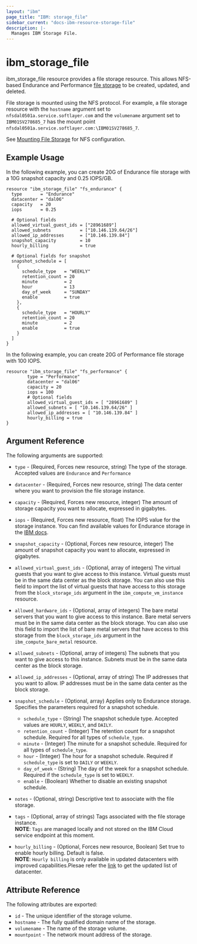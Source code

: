 ```yaml
---
layout: "ibm"
page_title: "IBM: storage_file"
sidebar_current: "docs-ibm-resource-storage-file"
description: |-
  Manages IBM Storage File.
---
```


# ibm\_storage_file

ibm_storage_file resource provides a file storage resource. This allows NFS-based Endurance and Performance [file storage](https://cloud.ibm.com/docs/infrastructure/FileStorage/index.html) to be created, updated, and deleted.

File storage is mounted using the NFS protocol. For example, a file storage resource with the `hostname` argument set to `nfsdal0501a.service.softlayer.com` and the `volumename` argument set to ` IBM01SV278685_7` has the mount point `nfsdal0501a.service.softlayer.com:\IBM01SV278685_7`.

See [Mounting File Storage](https://cloud.ibm.com/docs/infrastructure/FileStorage/accessing-file-storage-linux.html) for NFS configuration.

## Example Usage

In the following example, you can create 20G of Endurance file storage with a 10G snapshot capacity and 0.25 IOPS/GB.

```hcl
resource "ibm_storage_file" "fs_endurance" {
  type       = "Endurance"
  datacenter = "dal06"
  capacity   = 20
  iops       = 0.25

  # Optional fields
  allowed_virtual_guest_ids = ["28961689"]
  allowed_subnets           = ["10.146.139.64/26"]
  allowed_ip_addresses      = ["10.146.139.84"]
  snapshot_capacity         = 10
  hourly_billing            = true

  # Optional fields for snapshot
  snapshot_schedule = [
    {
      schedule_type   = "WEEKLY"
      retention_count = 20
      minute          = 2
      hour            = 13
      day_of_week     = "SUNDAY"
      enable          = true
    },
    {
      schedule_type   = "HOURLY"
      retention_count = 20
      minute          = 2
      enable          = true
    }
  ]
}

```

In the following example, you can create 20G of Performance file storage with 100 IOPS.

```hcl
resource "ibm_storage_file" "fs_performance" {
        type = "Performance"
        datacenter = "dal06"
        capacity = 20
        iops = 100
        # Optional fields
        allowed_virtual_guest_ids = [ "28961689" ]
        allowed_subnets = [ "10.146.139.64/26" ]
        allowed_ip_addresses = [ "10.146.139.84" ]
        hourly_billing = true
}
```

## Argument Reference

The following arguments are supported:

* `type` - (Required, Forces new resource, string) The type of the storage. Accepted values are `Endurance` and `Performance`
* `datacenter` - (Required, Forces new resource, string) The data center where you want to provision the file storage instance.
* `capacity` - (Required, Forces new resource, integer) The amount of storage capacity you want to allocate, expressed in gigabytes.
* `iops` - (Required, Forces new resource, float) The IOPS value for the storage instance. You can find available values for Endurance storage in the [IBM docs](https://cloud.ibm.com/docs/infrastructure/FileStorage/index.html#provisioning-with-endurance-tiers).
* `snapshot_capacity` - (Optional, Forces new resource, integer) The amount of snapshot capacity you want to allocate, expressed in gigabytes.
* `allowed_virtual_guest_ids` - (Optional, array of integers) The virtual guests that you want to give access to this instance. Virtual guests must be in the same data center as the block storage. You can also use this field to import the list of virtual guests that have access to this storage from the `block_storage_ids` argument in the `ibm_compute_vm_instance` resource.
* `allowed_hardware_ids` - (Optional, array of integers) The bare metal servers that you want to give access to this instance. Bare metal servers must be in the same data center as the block storage. You can also use this field to import the list of bare metal servers that have access to this storage from the `block_storage_ids` argument in the `ibm_compute_bare_metal` resource.
* `allowed_subnets` - (Optional, array of integers) The subnets that you want to give access to this instance. Subnets must be in the same data center as the block storage.
* `allowed_ip_addresses` - (Optional, array of string) The IP addresses that you want to allow. IP addresses must be in the same data center as the block storage. 
* `snapshot_schedule` - (Optional, array) Applies only to Endurance storage. Specifies the parameters required for a snapshot schedule.
    * `schedule_type` - (String) The snapshot schedule type. Accepted values are `HOURLY`, `WEEKLY`, and `DAILY`.
    * `retention_count` - (Integer) The retention count for a snapshot schedule. Required for all types of `schedule_type`.
    * `minute` - (Integer) The minute for a snapshot schedule. Required for all types of `schedule_type`.
    * `hour` - (Integer) The hour for a snapshot schedule. Required if `schedule_type` is set to `DAILY` or `WEEKLY`.
    * `day_of_week` - (String) The day of the week for a snapshot schedule. Required if the `schedule_type` is set to `WEEKLY`.
    * `enable` - (Boolean) Whether to disable an existing snapshot schedule.

* `notes` - (Optional, string) Descriptive text to associate with the file storage.  

* `tags` - (Optional, array of strings) Tags associated with the file storage instance.  
  **NOTE**: `Tags` are managed locally and not stored on the IBM Cloud service endpoint at this moment.  
* `hourly_billing` - (Optional, Forces new resource, Boolean) Set true to enable hourly billing. Default is false.  
**NOTE**: `Hourly billing` is only available in updated datacenters with improved capabilities.Plesae refer the [link](https://cloud.ibm.com/docs/infrastructure/FileStorage/new-ibm-block-and-file-storage-location-and-features.html#new-locations-and-features-of-file-storage) to get the updated list of datacenter.


## Attribute Reference

The following attributes are exported:

* `id` - The unique identifier of the storage volume.
* `hostname` - The fully qualified domain name of the storage.
* `volumename` - The name of the storage volume.
* `mountpoint` - The network mount address of the storage.